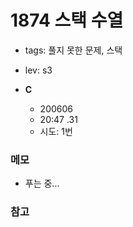 # 1874 스택 수열
 - tags: 풀지 못한 문제, 스택
 - lev: s3

- **C**
  - 200606
  - 20:47 .31
  - 시도: 1번

### 메모
 - 푸는 중...

### 참고

